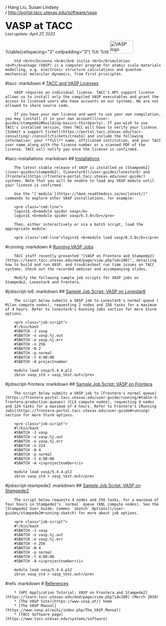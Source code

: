 / Hang Liu, Susan Lindsey	
/ http://portal.tacc.utexas.edu/software/vasp  
<p><span style="font-size:225%; font-weight:bold;">VASP at TACC</span><br>
<span style="font-size:90%"><i>Last update: April 27, 2022</i></span></p>


%table(cellspacing="3" cellpadding="3")
	%tr
		%td <img alt="VASP logo" src="/documents/10157/1667013/VASP+logo/be4fcff1-70dd-4982-ad24-2299894f27fc?t=1540578592000" style="width: 75px; height: 41px;" />

		%td <b>V</b>ienna <b>A</b>b initio <b>S</b>imulation <b>P</b>ackage (VASP) is a computer program for atomic scale materials modelling, e.g. electronic structure calculations and quantum-mechanical molecular dynamics, from first principles.


#tacc
	:markdown
		# [TACC and VASP Licenses](#tacc)

		VASP requires an individual license. TACC's HPC support license allows us to install only the compiled VASP executables and grant the access to licensed users who have accounts on our systems. We are not allowed to share source code.  

		If you have your own license and want to use your own compilation, you may [install it in your own account](/user-guides/stampede2#building-basics-thirdparty). If you wish to use TACC's installed version, then TACC will have to verify your license. [Submit a support ticket](https://portal.tacc.utexas.edu/tacc-consulting/-/consult/tickets/create) and include the following information: your **full** name, affiliated institution, and your TACC user name along with the license number or a scanned PDF of the license. TACC will notify you once the license is confirmed. 

#tacc-installations
	:markdown
		## [Installations](#tacc-installations)

		The latest stable release of VASP is installed on [Stampede2](/user-guides/stampede2), [Lonestar6](/user-guides/lonestar6) and [Frontera](https://frontera-portal.tacc.utexas.edu/user-guide/) systems. Note that you will be unable to load any VASP module until your license is confirmed.

		Use the "[`module`](https://lmod.readthedocs.io/en/latest/)" commands to explore other VASP installations, for example: 

		<pre class="cmd-line">
		login1$ <b>module spider vasp</b>
		login1$ <b>module spider vasp/6.3.0</b></pre>

		Then, either interactively or via a batch script, load the appropriate module: 

		<pre class="cmd-line">login1$ <b>module load vasp/6.3.0</b></pre>

#running
	:markdown
		# [Running VASP Jobs](#running-interactive)

		TACC staff recently presented "[VASP on Frontera and Stampede2](https://learn.tacc.utexas.edu/mod/page/view.php?id=100)", detailing how to build and run VASP, and troubleshoot run time issues on TACC systems. Check out the recorded webinar and accompanying slides. 

		Modify the following sample job scripts for VASP jobs on Stampede2, Lonestar6 and Frontera. 

#jobscript-ls6
	:markdown
		## [Sample Job Script: VASP on Lonestar6](#jobscript-ls6)

		The script below submits a VASP job to Lonestar6's normal queue ( Milan compute nodes), requesting 2 nodes and 256 tasks for a maximum of 4 hours. Refer to lonestar6's Running Jobs section for more Slurm options.

		<pre class="job-script">
		#!/bin/bash 
		#SBATCH -J vasp          
		#SBATCH -o vasp.%j.out     
		#SBATCH -e vasp.%j.err 
		#SBATCH -n 256         
		#SBATCH -N 2 
		#SBATCH -p normal      
		#SBATCH -t 4:00:00        
		#SBATCH -A projectnumber

		module load vasp/5.4.4.pl2
		ibrun vasp_std > vasp_test.out</pre>

#jobscript-frontera
	:markdown
		## [Sample Job Script: VASP on Frontera](#jobscript-frontera)

		The script below submits a VASP job to [Frontera's normal queue](https://frontera-portal.tacc.utexas.edu/user-guide/running/#table-5-frontera-production-queues) (CLX compute nodes), requesting 4 nodes and 224 tasks for a maximum of 4 hours. Refer to Frontera's [Running Jobs](https://frontera-portal.tacc.utexas.edu/user-guide#running) section for more Slurm options.

		<pre class="job-script">
		#!/bin/bash 
		#SBATCH -J vasp          
		#SBATCH -o vasp.%j.out     
		#SBATCH -e vasp.%j.err 
		#SBATCH -n 224         
		#SBATCH -N 4 
		#SBATCH -p normal      
		#SBATCH -t 4:00:00        
		#SBATCH -A <i>projectnumber</i>

		module load vasp/5.4.4.pl2
		ibrun vasp_std > vasp_test.out</pre>


#jobscript-stampede2
	:markdown
		## [Sample Job Script: VASP on Stampede2](#jobscript-stampede2)

		The script below requests 4 nodes and 256 tasks, for a maximum of four hours in Stampede2's `normal` queue (KNL compute nodes). See the [Stampede2 User Guide: Common `sbatch` Options](/user-guides/stampede2#running-sbatch) for more about job options.  

		<pre class="job-script">
		#!/bin/bash 
		#SBATCH -J vasp          
		#SBATCH -o vasp.%j.out     
		#SBATCH -e vasp.%j.err 
		#SBATCH -n 256         
		#SBATCH -N 4 
		#SBATCH -p normal      
		#SBATCH -t 4:00:00        
		#SBATCH -A <i>projectnumber</i>

		module load vasp/5.4.4.p12
		ibrun vasp_std > vasp_test.out</pre>

#refs
	:markdown
		# [References](#refs)

		* [HPC Application Tutorial: VASP on Frontera and Stampede2](https://learn.tacc.utexas.edu/mod/page/view.php?id=100) (March 2020)
		* [The VASP Site](https://www.vasp.at/) home
		* [The VASP Manual](https://www.vasp.at/wiki/index.php/The_VASP_Manual)
		* [TACC Software page](https://www.tacc.utexas.edu/systems/software)


